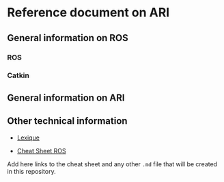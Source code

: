 # Reference document on ARI


## General information on ROS


### ROS


### Catkin


## General information on ARI


## Other technical information

* [Lexique](src/resources/LEXIQUE.md)

* [Cheat Sheet ROS](src/resources/CHEATSHEET.md)

Add here links to the cheat sheet and any other `.md` file that will be created in this repository.
